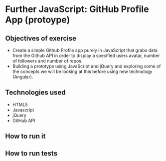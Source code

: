 Further JavaScript: GitHub Profile App (protoype)
===

Objectives of exercise
----
- Create a simple Github Profile app purely in JavaScript that grabs data from the Github API in order to display a specified users avatar, number of followers and number of repos.
- Building a prototype using JavaScript and jQuery and exploring some of the concepts we will be looking at this before using new technology (Angular).

Technologies used
----
- HTML5
- Javascript
- jQuery
- GitHub API


How to run it
----

How to run tests
----